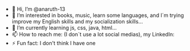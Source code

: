 - 👋 Hi, I’m @anaruth-13
- 👀 I’m interested in books, music, learn some languages, and I´m trying improve my English skills and my socialization skills...
- 🌱 I’m currently learning js, css, java, html...
- 📫 How to reach me: (I don´t use a lot social medias),  my LinkedIn: 
- ⚡ Fun fact: I don't think I have one

<!---
anaruth-13/anaruth-13 is a ✨ special ✨ repository because its `README.md` (this file) appears on your GitHub profile.
You can click the Preview link to take a look at your changes.
--->
